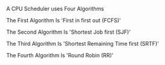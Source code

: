 A CPU Scheduler uses Four Algorithms

The First Algorithm Is 'First in first out (FCFS)'

The Second Algorithm Is 'Shortest Job first (SJF)'

The Third Algorithm Is 'Shortest Remaining Time first (SRTF)'

The Fourth Algorithm Is 'Round Robin (RR)'
